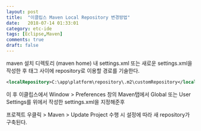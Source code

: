```yaml
---
layout: post
title:  "이클립스 Maven Local Repository 변경방법"
date:   2018-07-14 01:33:01
category: etc-ide
tags: [Eclipse,Maven]
comments: true
draft: false
---
```

maven 설치 디렉토리 (maven home) 내 settings.xml 또는 새로운 settings.xml을 작성한 후 <localRepository> 태그 사이에 repository로 이용할 경로를 기술한다.

```xml
<localRepository>C:\app\platform\repository\.m2\customRepository</localRepository>
```

이 후 이클립스에서 Window > Preferences 창의 Maven탭에서 Global 또는 User Settings를 위에서 작성한 settings.xml을 지정해준후

프로젝트 우클릭 > Maven > Update Project 수행 시 설정에 따라 새 repository가 구축된다.

